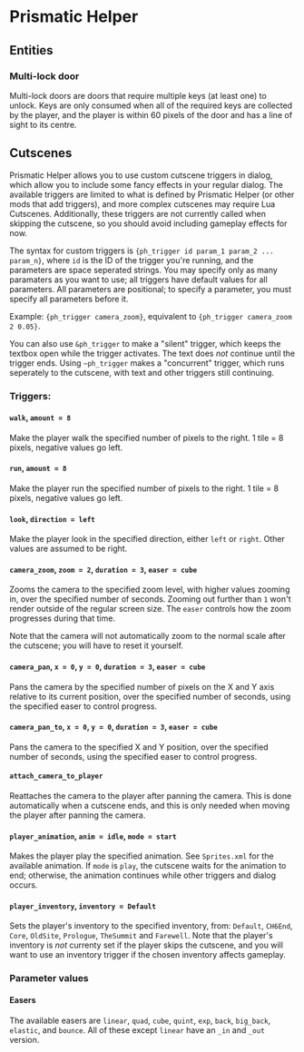 # Prismatic Helper

## Entities

### Multi-lock door
Multi-lock doors are doors that require multiple keys (at least one) to unlock. Keys are only consumed when all of the required keys are collected by the player, and the player is within 60 pixels of the door and has a line of sight to its centre.

## Cutscenes
Prismatic Helper allows you to use custom cutscene triggers in dialog, which allow you to include some fancy effects in your regular dialog. The available triggers are limited to what is defined by Prismatic Helper (or other mods that add triggers), and more complex cutscenes may require Lua Cutscenes. Additionally, these triggers are not currently called when skipping the cutscene, so you should avoid including gameplay effects for now.

The syntax for custom triggers is `{ph_trigger id param_1 param_2 ... param_n}`, where `id` is the ID of the trigger you're running, and the parameters are space seperated strings. You may specify only as many paramaters as you want to use; all triggers have default values for all parameters. All parameters are positional; to specify a parameter, you must specify all parameters before it.

Example: `{ph_trigger camera_zoom}`, equivalent to `{ph_trigger camera_zoom 2 0.05}`.

You can also use `&ph_trigger` to make a "silent" trigger, which keeps the textbox open while the trigger activates. The text does *not* continue until the trigger ends. Using `~ph_trigger` makes a "concurrent" trigger, which runs seperately to the cutscene, with text and other triggers still continuing.

### Triggers:

#### `walk`, `amount = 8`
Make the player walk the specified number of pixels to the right. 1 tile = 8 pixels, negative values go left.

#### `run`, `amount = 8`
Make the player run the specified number of pixels to the right. 1 tile = 8 pixels, negative values go left.

#### `look`, `direction = left`
Make the player look in the specified direction, either `left` or `right`. Other values are assumed to be right.

#### `camera_zoom`, `zoom = 2`, `duration = 3`, `easer = cube`
Zooms the camera to the specified zoom level, with higher values zooming in, over the specified number of seconds. Zooming out further than `1` won't render outside of the regular screen size. The `easer` controls how the zoom progresses during that time.

Note that the camera will not automatically zoom to the normal scale after the cutscene; you will have to reset it yourself.

#### `camera_pan`, `x = 0`, `y = 0`, `duration = 3`, `easer = cube`
Pans the camera by the specified number of pixels on the X and Y axis relative to its current position, over the specified number of seconds, using the specified easer to control progress.

#### `camera_pan_to`, `x = 0`, `y = 0`, `duration = 3`, `easer = cube`
Pans the camera to the specified X and Y position, over the specified number of seconds, using the specified easer to control progress.

#### `attach_camera_to_player`
Reattaches the camera to the player after panning the camera. This is done automatically when a cutscene ends, and this is only needed when moving the player after panning the camera.

#### `player_animation`, `anim = idle`, `mode = start`
Makes the player play the specified animation. See `Sprites.xml` for the available animation. If `mode` is `play`, the cutscene waits for the animation to end; otherwise, the animation continues while other triggers and dialog occurs.

#### `player_inventory`, `inventory = Default`
Sets the player's inventory to the specified inventory, from: `Default`, `CH6End`, `Core`, `OldSite`, `Prologue`, `TheSummit` and `Farewell`. Note that the player's inventory is *not* currenty set if the player skips the cutscene, and you will want to use an inventory trigger if the chosen inventory affects gameplay.

### Parameter values

#### Easers
The available easers are `linear`, `quad`, `cube`, `quint`, `exp`, `back`, `big_back`, `elastic`, and `bounce`. All of these except `linear` have an `_in` and `_out` version.